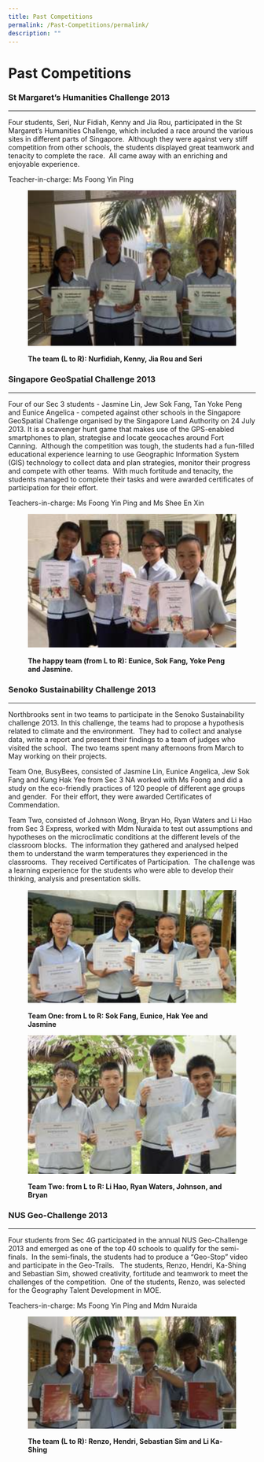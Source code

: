 ```yaml
---
title: Past Competitions
permalink: /Past-Competitions/permalink/
description: ""
---
```

Past Competitions
=================

### St Margaret’s Humanities Challenge 2013
---------------------------------------

Four students, Seri, Nur Fidiah, Kenny and Jia Rou, participated in the St Margaret’s Humanities Challenge, which included a race around the various sites in different parts of Singapore.  Although they were against very stiff competition from other schools, the students displayed great teamwork and tenacity to complete the race.  All came away with an enriching and enjoyable experience.

Teacher-in-charge: Ms Foong Yin Ping


<figure>

![](/images/Past.png)
<figcaption> <strong> The team (L to R): Nurfidiah, Kenny, Jia Rou and Seri</strong> </figcaption>

</figure>

### Singapore GeoSpatial Challenge 2013
-----------------------------------

  
Four of our Sec 3 students - Jasmine Lin, Jew Sok Fang, Tan Yoke Peng and Eunice Angelica - competed against other schools in the Singapore GeoSpatial Challenge organised by the Singapore Land Authority on 24 July 2013. It is a scavenger hunt game that makes use of the GPS-enabled smartphones to plan, strategise and locate geocaches around Fort Canning.  Although the competition was tough, the students had a fun-filled educational experience learning to use Geographic Information System (GIS) technology to collect data and plan strategies, monitor their progress and compete with other teams.  With much fortitude and tenacity, the students managed to complete their tasks and were awarded certificates of participation for their effort. 

Teachers-in-charge: Ms Foong Yin Ping and Ms Shee En Xin



<figure>

![](/images/Past2.png)

<figcaption> <strong> The happy team (from L to R): Eunice, Sok Fang, Yoke Peng and Jasmine.</strong> </figcaption>

</figure>

### Senoko Sustainability Challenge 2013
------------------------------------

  
Northbrooks sent in two teams to participate in the Senoko Sustainability challenge 2013. In this challenge, the teams had to propose a hypothesis related to climate and the environment.  They had to collect and analyse data, write a report and present their findings to a team of judges who visited the school.  The two teams spent many afternoons from March to May working on their projects.  

Team One, BusyBees, consisted of Jasmine Lin, Eunice Angelica, Jew Sok Fang and Kung Hak Yee from Sec 3 NA worked with Ms Foong and did a study on the eco-friendly practices of 120 people of different age groups and gender.  For their effort, they were awarded Certificates of Commendation. 

Team Two, consisted of Johnson Wong, Bryan Ho, Ryan Waters and Li Hao from Sec 3 Express, worked with Mdm Nuraida to test out assumptions and hypotheses on the microclimatic conditions at the different levels of the classroom blocks.  The information they gathered and analysed helped them to understand the warm temperatures they experienced in the classrooms.  They received Certificates of Participation.  The challenge was a learning experience for the students who were able to develop their thinking, analysis and presentation skills.



<figure>

![](/images/Past3.png)

<figcaption> <strong> Team One: from L to R: Sok Fang, Eunice, Hak Yee and Jasmine</strong> </figcaption>

</figure>



<figure>

![](/images/Past4.png)

<figcaption> <strong> Team Two: from L to R: Li Hao, Ryan Waters, Johnson, and Bryan</strong> </figcaption>

</figure>

### NUS Geo-Challenge 2013
----------------------

Four students from Sec 4G participated in the annual NUS Geo-Challenge 2013 and emerged as one of the top 40 schools to qualify for the semi-finals.  In the semi-finals, the students had to produce a “Geo-Stop” video and participate in the Geo-Trails.   The students, Renzo, Hendri, Ka-Shing and Sebastian Sim, showed creativity, fortitude and teamwork to meet the challenges of the competition.  One of the students, Renzo, was selected for the Geography Talent Development in MOE.

  
Teachers-in-charge: Ms Foong Yin Ping and Mdm Nuraida



<figure>

![](/images/Past5.png)

<figcaption> <strong> The team (L to R): Renzo, Hendri, Sebastian Sim and Li Ka-Shing </strong> </figcaption>

</figure>




